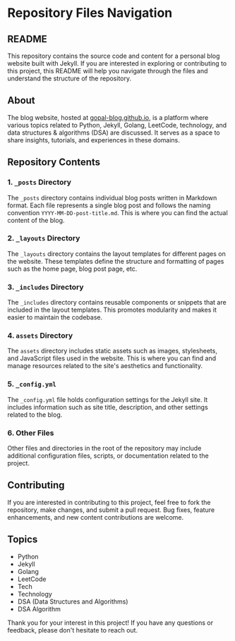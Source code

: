 # Repository Files Navigation

## README

This repository contains the source code and content for a personal blog website built with Jekyll. If you are interested in exploring or contributing to this project, this README will help you navigate through the files and understand the structure of the repository.

## About

The blog website, hosted at [gopal-blog.github.io](https://gopal-blog.github.io), is a platform where various topics related to Python, Jekyll, Golang, LeetCode, technology, and data structures & algorithms (DSA) are discussed. It serves as a space to share insights, tutorials, and experiences in these domains.

## Repository Contents

### 1. `_posts` Directory

The `_posts` directory contains individual blog posts written in Markdown format. Each file represents a single blog post and follows the naming convention `YYYY-MM-DD-post-title.md`. This is where you can find the actual content of the blog.

### 2. `_layouts` Directory

The `_layouts` directory contains the layout templates for different pages on the website. These templates define the structure and formatting of pages such as the home page, blog post page, etc.

### 3. `_includes` Directory

The `_includes` directory contains reusable components or snippets that are included in the layout templates. This promotes modularity and makes it easier to maintain the codebase.

### 4. `assets` Directory

The `assets` directory includes static assets such as images, stylesheets, and JavaScript files used in the website. This is where you can find and manage resources related to the site's aesthetics and functionality.

### 5. `_config.yml`

The `_config.yml` file holds configuration settings for the Jekyll site. It includes information such as site title, description, and other settings related to the blog.

### 6. Other Files

Other files and directories in the root of the repository may include additional configuration files, scripts, or documentation related to the project.

## Contributing

If you are interested in contributing to this project, feel free to fork the repository, make changes, and submit a pull request. Bug fixes, feature enhancements, and new content contributions are welcome.

## Topics

- Python
- Jekyll
- Golang
- LeetCode
- Tech
- Technology
- DSA (Data Structures and Algorithms)
- DSA Algorithm

Thank you for your interest in this project! If you have any questions or feedback, please don't hesitate to reach out.
